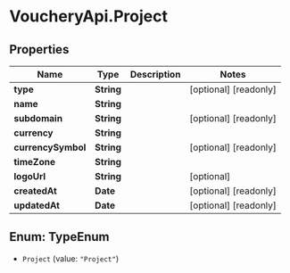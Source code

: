# VoucheryApi.Project

## Properties

Name | Type | Description | Notes
------------ | ------------- | ------------- | -------------
**type** | **String** |  | [optional] [readonly] 
**name** | **String** |  | 
**subdomain** | **String** |  | [optional] [readonly] 
**currency** | **String** |  | 
**currencySymbol** | **String** |  | [optional] [readonly] 
**timeZone** | **String** |  | 
**logoUrl** | **String** |  | [optional] 
**createdAt** | **Date** |  | [optional] [readonly] 
**updatedAt** | **Date** |  | [optional] [readonly] 



## Enum: TypeEnum


* `Project` (value: `"Project"`)




